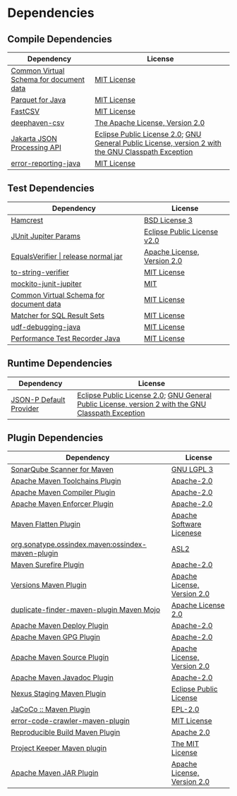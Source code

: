 <!-- @formatter:off -->
# Dependencies

## Compile Dependencies

| Dependency                                   | License                                                                                                       |
| -------------------------------------------- | ------------------------------------------------------------------------------------------------------------- |
| [Common Virtual Schema for document data][0] | [MIT License][1]                                                                                              |
| [Parquet for Java][2]                        | [MIT License][3]                                                                                              |
| [FastCSV][4]                                 | [MIT License][5]                                                                                              |
| [deephaven-csv][6]                           | [The Apache License, Version 2.0][7]                                                                          |
| [Jakarta JSON Processing API][8]             | [Eclipse Public License 2.0][9]; [GNU General Public License, version 2 with the GNU Classpath Exception][10] |
| [error-reporting-java][11]                   | [MIT License][12]                                                                                             |

## Test Dependencies

| Dependency                                   | License                           |
| -------------------------------------------- | --------------------------------- |
| [Hamcrest][13]                               | [BSD License 3][14]               |
| [JUnit Jupiter Params][15]                   | [Eclipse Public License v2.0][16] |
| [EqualsVerifier \| release normal jar][17]   | [Apache License, Version 2.0][7]  |
| [to-string-verifier][18]                     | [MIT License][19]                 |
| [mockito-junit-jupiter][20]                  | [MIT][5]                          |
| [Common Virtual Schema for document data][0] | [MIT License][1]                  |
| [Matcher for SQL Result Sets][21]            | [MIT License][22]                 |
| [udf-debugging-java][23]                     | [MIT License][24]                 |
| [Performance Test Recorder Java][25]         | [MIT License][26]                 |

## Runtime Dependencies

| Dependency                   | License                                                                                                       |
| ---------------------------- | ------------------------------------------------------------------------------------------------------------- |
| [JSON-P Default Provider][8] | [Eclipse Public License 2.0][9]; [GNU General Public License, version 2 with the GNU Classpath Exception][10] |

## Plugin Dependencies

| Dependency                                              | License                          |
| ------------------------------------------------------- | -------------------------------- |
| [SonarQube Scanner for Maven][27]                       | [GNU LGPL 3][28]                 |
| [Apache Maven Toolchains Plugin][29]                    | [Apache-2.0][7]                  |
| [Apache Maven Compiler Plugin][30]                      | [Apache-2.0][7]                  |
| [Apache Maven Enforcer Plugin][31]                      | [Apache-2.0][7]                  |
| [Maven Flatten Plugin][32]                              | [Apache Software Licenese][7]    |
| [org.sonatype.ossindex.maven:ossindex-maven-plugin][33] | [ASL2][34]                       |
| [Maven Surefire Plugin][35]                             | [Apache-2.0][7]                  |
| [Versions Maven Plugin][36]                             | [Apache License, Version 2.0][7] |
| [duplicate-finder-maven-plugin Maven Mojo][37]          | [Apache License 2.0][38]         |
| [Apache Maven Deploy Plugin][39]                        | [Apache-2.0][7]                  |
| [Apache Maven GPG Plugin][40]                           | [Apache-2.0][7]                  |
| [Apache Maven Source Plugin][41]                        | [Apache License, Version 2.0][7] |
| [Apache Maven Javadoc Plugin][42]                       | [Apache-2.0][7]                  |
| [Nexus Staging Maven Plugin][43]                        | [Eclipse Public License][44]     |
| [JaCoCo :: Maven Plugin][45]                            | [EPL-2.0][46]                    |
| [error-code-crawler-maven-plugin][47]                   | [MIT License][48]                |
| [Reproducible Build Maven Plugin][49]                   | [Apache 2.0][34]                 |
| [Project Keeper Maven plugin][50]                       | [The MIT License][51]            |
| [Apache Maven JAR Plugin][52]                           | [Apache License, Version 2.0][7] |

[0]: https://github.com/exasol/virtual-schema-common-document/
[1]: https://github.com/exasol/virtual-schema-common-document/blob/main/LICENSE
[2]: https://github.com/exasol/parquet-io-java/
[3]: https://github.com/exasol/parquet-io-java/blob/main/LICENSE
[4]: https://github.com/osiegmar/FastCSV
[5]: https://opensource.org/licenses/MIT
[6]: https://github.com/deephaven/deephaven-csv
[7]: https://www.apache.org/licenses/LICENSE-2.0.txt
[8]: https://github.com/eclipse-ee4j/jsonp
[9]: https://projects.eclipse.org/license/epl-2.0
[10]: https://projects.eclipse.org/license/secondary-gpl-2.0-cp
[11]: https://github.com/exasol/error-reporting-java/
[12]: https://github.com/exasol/error-reporting-java/blob/main/LICENSE
[13]: http://hamcrest.org/JavaHamcrest/
[14]: http://opensource.org/licenses/BSD-3-Clause
[15]: https://junit.org/junit5/
[16]: https://www.eclipse.org/legal/epl-v20.html
[17]: https://www.jqno.nl/equalsverifier
[18]: https://github.com/jparams/to-string-verifier
[19]: http://www.opensource.org/licenses/mit-license.php
[20]: https://github.com/mockito/mockito
[21]: https://github.com/exasol/hamcrest-resultset-matcher/
[22]: https://github.com/exasol/hamcrest-resultset-matcher/blob/main/LICENSE
[23]: https://github.com/exasol/udf-debugging-java/
[24]: https://github.com/exasol/udf-debugging-java/blob/main/LICENSE
[25]: https://github.com/exasol/performance-test-recorder-java/
[26]: https://github.com/exasol/performance-test-recorder-java/blob/main/LICENSE
[27]: http://sonarsource.github.io/sonar-scanner-maven/
[28]: http://www.gnu.org/licenses/lgpl.txt
[29]: https://maven.apache.org/plugins/maven-toolchains-plugin/
[30]: https://maven.apache.org/plugins/maven-compiler-plugin/
[31]: https://maven.apache.org/enforcer/maven-enforcer-plugin/
[32]: https://www.mojohaus.org/flatten-maven-plugin/
[33]: https://sonatype.github.io/ossindex-maven/maven-plugin/
[34]: http://www.apache.org/licenses/LICENSE-2.0.txt
[35]: https://maven.apache.org/surefire/maven-surefire-plugin/
[36]: https://www.mojohaus.org/versions/versions-maven-plugin/
[37]: https://basepom.github.io/duplicate-finder-maven-plugin
[38]: http://www.apache.org/licenses/LICENSE-2.0.html
[39]: https://maven.apache.org/plugins/maven-deploy-plugin/
[40]: https://maven.apache.org/plugins/maven-gpg-plugin/
[41]: https://maven.apache.org/plugins/maven-source-plugin/
[42]: https://maven.apache.org/plugins/maven-javadoc-plugin/
[43]: http://www.sonatype.com/public-parent/nexus-maven-plugins/nexus-staging/nexus-staging-maven-plugin/
[44]: http://www.eclipse.org/legal/epl-v10.html
[45]: https://www.jacoco.org/jacoco/trunk/doc/maven.html
[46]: https://www.eclipse.org/legal/epl-2.0/
[47]: https://github.com/exasol/error-code-crawler-maven-plugin/
[48]: https://github.com/exasol/error-code-crawler-maven-plugin/blob/main/LICENSE
[49]: http://zlika.github.io/reproducible-build-maven-plugin
[50]: https://github.com/exasol/project-keeper/
[51]: https://github.com/exasol/project-keeper/blob/main/LICENSE
[52]: https://maven.apache.org/plugins/maven-jar-plugin/
